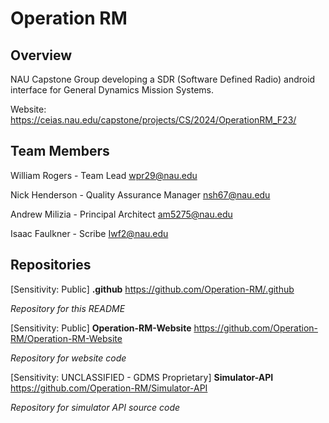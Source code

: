 # Operation RM

## Overview
NAU Capstone Group developing a SDR (Software Defined Radio) android interface for General Dynamics Mission Systems.

Website: https://ceias.nau.edu/capstone/projects/CS/2024/OperationRM_F23/

## Team Members

William Rogers - Team Lead
wpr29@nau.edu

Nick Henderson - Quality Assurance Manager
nsh67@nau.edu

Andrew Milizia - Principal Architect
am5275@nau.edu

Isaac Faulkner - Scribe
Iwf2@nau.edu

## Repositories
[Sensitivity: Public]
**.github**
https://github.com/Operation-RM/.github

*Repository for this README*

[Sensitivity: Public]
**Operation-RM-Website**
https://github.com/Operation-RM/Operation-RM-Website

*Repository for website code*

[Sensitivity: UNCLASSIFIED - GDMS Proprietary]
**Simulator-API**
https://github.com/Operation-RM/Simulator-API

*Repository for simulator API source code*
